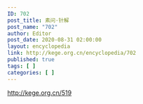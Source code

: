 ```yaml
---
ID: 702
post_title: 素问·针解
post_name: "702"
author: Editor
post_date: 2020-08-31 02:00:00
layout: encyclopedia
link: http://kege.org.cn/encyclopedia/702
published: true
tags: [ ]
categories: [ ]
---
```

http://kege.org.cn/519